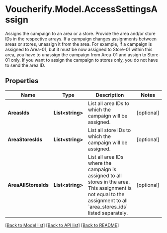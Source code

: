 # Voucherify.Model.AccessSettingsAssign
Assigns the campaign to an area or a store. Provide the area and/or store IDs in the respective arrays. If a campaign changes assignments between areas or stores, unassign it from the area. For example, if a campaign is assigned to Area-01, but it must be now assigned to Store-01 within this area, you have to unassign the campaign from Area-01 and assign to Store-01 only.  If you want to assign the campaign to stores only, you do not have to send the area ID.

## Properties

Name | Type | Description | Notes
------------ | ------------- | ------------- | -------------
**AreasIds** | **List&lt;string&gt;** | List all area IDs to which the campaign will be assigned. | [optional] 
**AreaStoresIds** | **List&lt;string&gt;** | List all store IDs to which the campaign will be assigned. | [optional] 
**AreaAllStoresIds** | **List&lt;string&gt;** | List all area IDs where the campaign is assigned to all stores in the area. This assignment is not equal to the assignment to all &#x60;area_stores_ids&#x60; listed separately. | [optional] 

[[Back to Model list]](../../README.md#documentation-for-models) [[Back to API list]](../../README.md#documentation-for-api-endpoints) [[Back to README]](../../README.md)

